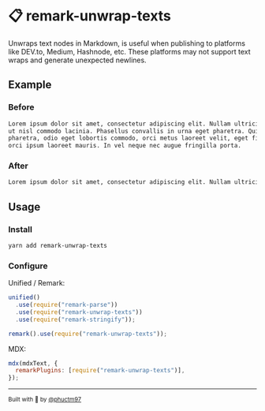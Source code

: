 # 📋 remark-unwrap-texts

Unwraps text nodes in Markdown, is useful when publishing to platforms like
DEV.to, Medium, Hashnode, etc. These platforms may not support text wraps and
generate unexpected newlines.

## Example

### Before

```md
Lorem ipsum dolor sit amet, consectetur adipiscing elit. Nullam ultricies massa
ut nisl commodo lacinia. Phasellus convallis in urna eget pharetra. Quisque
pharetra, odio eget lobortis commodo, orci metus laoreet velit, eget finibus
orci ipsum laoreet mauris. In vel neque nec augue fringilla porta.
```

### After

```md
Lorem ipsum dolor sit amet, consectetur adipiscing elit. Nullam ultricies massa ut nisl commodo lacinia. Phasellus convallis in urna eget pharetra. Quisque pharetra, odio eget lobortis commodo, orci metus laoreet velit, eget finibus orci ipsum laoreet mauris. In vel neque nec augue fringilla porta.
```

## Usage

### Install

```bash
yarn add remark-unwrap-texts
```

### Configure

Unified / Remark:

```js
unified()
  .use(require("remark-parse"))
  .use(require("remark-unwrap-texts"))
  .use(require("remark-stringify"));
```

```js
remark().use(require("remark-unwrap-texts"));
```

MDX:

```js
mdx(mdxText, {
  remarkPlugins: [require("remark-unwrap-texts")],
});
```

---

<sub>
Built with 💙 by <a href="https://twitter.com/phuctm97">@phuctm97</a>
</sub>
